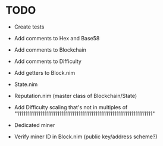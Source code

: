 # TODO

- Create tests

- Add comments to Hex and Base58
- Add comments to Blockchain
- Add comments to Difficulty

- Add getters to Block.nim
- State.nim
- Reputation.nim (master class of Blockchain/State)

- Add Difficulty scaling that's not in multiples of "1111111111111111111111111111111111111111111111111111111111111111"

- Dedicated miner
- Verify miner ID in Block.nim (public key/address scheme?)
